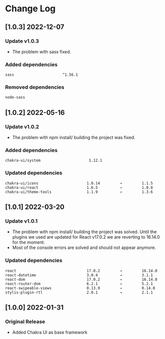 # Change Log
## [1.0.3] 2022-12-07

### Update v1.0.3

- The problem with sass fixed.

### Added dependencies

```
sass                      ^1.56.1
```
### Removed dependencies

```
node-sass
```

## [1.0.2] 2022-05-16

### Update v1.0.2

- The problem with npm install/ building the project was fixed.

### Added dependencies

```
chakra-ui/system                      1.12.1
```

### Updated dependencies

```
chakra-ui/icons                      1.0.14         →         1.1.5
chakra-ui/react                      1.6.5          →         1.8.8
chakra-ui/theme-tools                1.1.9          →         1.3.6
```

## [1.0.1] 2022-03-20

### Update v1.0.1

- The problem with npm install/ building the project was solved. Until the plugins we used are updated for React v17.0.2 we are reverting to 16.14.0 for the moment.
- Most of the console errors are solved and should not appear anymore.

### Updated dependencies

```
react                                17.0.2         →         16.14.0
react-datetime                       3.0.4          →         3.1.1
react-dom                            17.0.2         →         16.14.0
react-router-dom                     6.2.1          →         5.2.1
react-swipeable-views                0.13.9         →         0.14.0
stylis-plugin-rtl                    2.0.1          →         2.1.1
```

## [1.0.0] 2022-01-31

### Original Release

- Added Chakra UI as base framework
